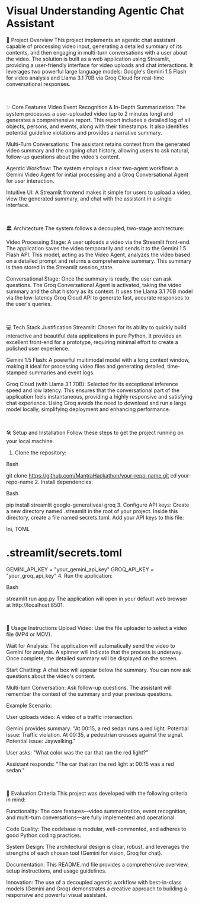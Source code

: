 # Visual Understanding Agentic Chat Assistant
📄 Project Overview
This project implements an agentic chat assistant capable of processing video input, generating a detailed summary of its contents, and then engaging in multi-turn conversations with a user about the video. The solution is built as a web application using Streamlit, providing a user-friendly interface for video uploads and chat interactions. It leverages two powerful large language models: Google's Gemini 1.5 Flash for video analysis and Llama 3.1 70B via Groq Cloud for real-time conversational responses.

<br>

✨ Core Features
Video Event Recognition & In-Depth Summarization: The system processes a user-uploaded video (up to 2 minutes long) and generates a comprehensive report. This report includes a detailed log of all objects, persons, and events, along with their timestamps. It also identifies potential guideline violations and provides a narrative summary.

Multi-Turn Conversations: The assistant retains context from the generated video summary and the ongoing chat history, allowing users to ask natural, follow-up questions about the video's content.

Agentic Workflow: The system employs a clear two-agent workflow: a Gemini Video Agent for initial processing and a Groq Conversational Agent for user interaction.

Intuitive UI: A Streamlit frontend makes it simple for users to upload a video, view the generated summary, and chat with the assistant in a single interface.

<br>

🏛️ Architecture
The system follows a decoupled, two-stage architecture:

Video Processing Stage: A user uploads a video via the Streamlit front-end. The application saves the video temporarily and sends it to the Gemini 1.5 Flash API. This model, acting as the Video Agent, analyzes the video based on a detailed prompt and returns a comprehensive summary. This summary is then stored in the Streamlit session_state.

Conversational Stage: Once the summary is ready, the user can ask questions. The Groq Conversational Agent is activated, taking the video summary and the chat history as its context. It uses the Llama 3.1 70B model via the low-latency Groq Cloud API to generate fast, accurate responses to the user's queries.

<br>

💻 Tech Stack Justification
Streamlit: Chosen for its ability to quickly build interactive and beautiful data applications in pure Python. It provides an excellent front-end for a prototype, requiring minimal effort to create a polished user experience.

Gemini 1.5 Flash: A powerful multimodal model with a long context window, making it ideal for processing video files and generating detailed, time-stamped summaries and event logs.

Groq Cloud (with Llama 3.1 70B): Selected for its exceptional inference speed and low latency. This ensures that the conversational part of the application feels instantaneous, providing a highly responsive and satisfying chat experience. Using Groq avoids the need to download and run a large model locally, simplifying deployment and enhancing performance.

<br>

🛠️ Setup and Installation
Follow these steps to get the project running on your local machine.

1. Clone the repository:

Bash

git clone https://github.com/MantraHackathon/your-repo-name.git
cd your-repo-name
2. Install dependencies:

Bash

pip install streamlit google-generativeai groq
3. Configure API keys:
Create a new directory named .streamlit in the root of your project. Inside this directory, create a file named secrets.toml. Add your API keys to this file:

Ini, TOML

# .streamlit/secrets.toml
GEMINI_API_KEY = "your_gemini_api_key"
GROQ_API_KEY = "your_groq_api_key"
4. Run the application:

Bash

streamlit run app.py
The application will open in your default web browser at http://localhost:8501.

<br>

🚀 Usage Instructions
Upload Video: Use the file uploader to select a video file (MP4 or MOV).

Wait for Analysis: The application will automatically send the video to Gemini for analysis. A spinner will indicate that the process is underway. Once complete, the detailed summary will be displayed on the screen.

Start Chatting: A chat box will appear below the summary. You can now ask questions about the video's content.

Multi-turn Conversation: Ask follow-up questions. The assistant will remember the context of the summary and your previous questions.

Example Scenario:

User uploads video: A video of a traffic intersection.

Gemini provides summary: "At 00:15, a red sedan runs a red light. Potential issue: Traffic violation. At 00:35, a pedestrian crosses against the signal. Potential issue: Jaywalking."

User asks: "What color was the car that ran the red light?"

Assistant responds: "The car that ran the red light at 00:15 was a red sedan."

<br>

📝 Evaluation Criteria
This project was developed with the following criteria in mind:

Functionality: The core features—video summarization, event recognition, and multi-turn conversations—are fully implemented and operational.

Code Quality: The codebase is modular, well-commented, and adheres to good Python coding practices.

System Design: The architectural design is clear, robust, and leverages the strengths of each chosen tool (Gemini for vision, Groq for chat).

Documentation: This README.md file provides a comprehensive overview, setup instructions, and usage guidelines.

Innovation: The use of a decoupled agentic workflow with best-in-class models (Gemini and Groq) demonstrates a creative approach to building a responsive and powerful visual assistant.

